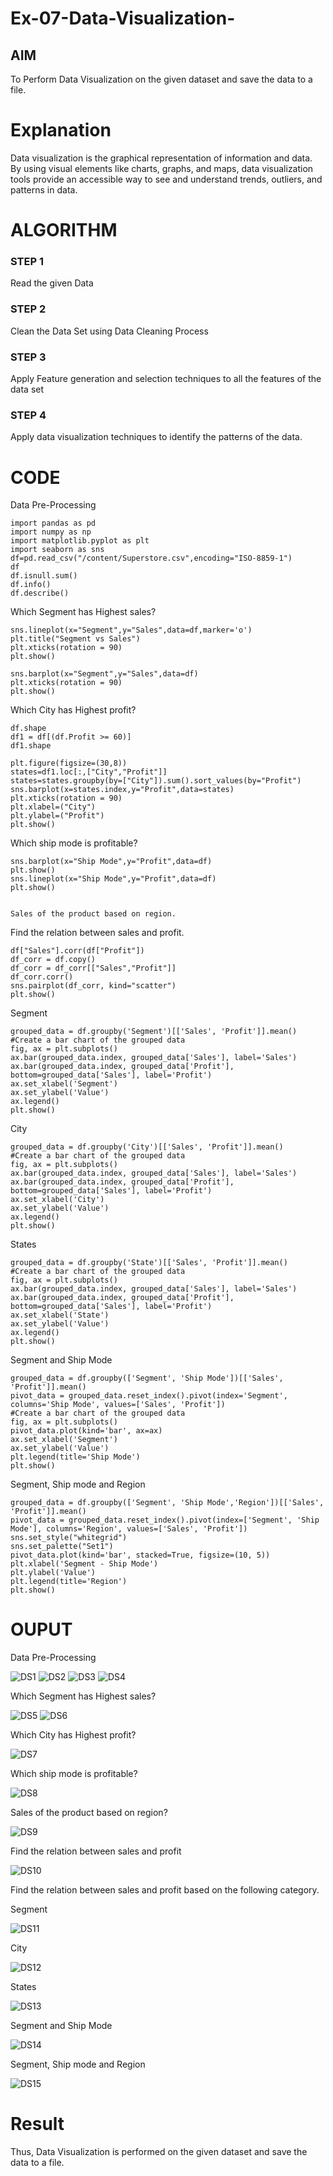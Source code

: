 # Ex-07-Data-Visualization-

## AIM
To Perform Data Visualization on the given dataset and save the data to a file. 

# Explanation
Data visualization is the graphical representation of information and data. By using visual elements like charts, graphs, and maps, data visualization tools provide an accessible way to see and understand trends, outliers, and patterns in data.

# ALGORITHM
### STEP 1
Read the given Data
### STEP 2
Clean the Data Set using Data Cleaning Process
### STEP 3
Apply Feature generation and selection techniques to all the features of the data set
### STEP 4
Apply data visualization techniques to identify the patterns of the data.

# CODE
Data Pre-Processing
```
import pandas as pd
import numpy as np
import matplotlib.pyplot as plt
import seaborn as sns
df=pd.read_csv("/content/Superstore.csv",encoding="ISO-8859-1")
df
df.isnull.sum()
df.info()
df.describe()
```

Which Segment has Highest sales?
```
sns.lineplot(x="Segment",y="Sales",data=df,marker='o')
plt.title("Segment vs Sales")
plt.xticks(rotation = 90)
plt.show()

sns.barplot(x="Segment",y="Sales",data=df)
plt.xticks(rotation = 90)
plt.show()
```

Which City has Highest profit?
```
df.shape
df1 = df[(df.Profit >= 60)]
df1.shape

plt.figure(figsize=(30,8))
states=df1.loc[:,["City","Profit"]]
states=states.groupby(by=["City"]).sum().sort_values(by="Profit")
sns.barplot(x=states.index,y="Profit",data=states)
plt.xticks(rotation = 90)
plt.xlabel=("City")
plt.ylabel=("Profit")
plt.show()
```

Which ship mode is profitable?
```
sns.barplot(x="Ship Mode",y="Profit",data=df)
plt.show()
sns.lineplot(x="Ship Mode",y="Profit",data=df)
plt.show()


Sales of the product based on region.
```

Find the relation between sales and profit.
```
df["Sales"].corr(df["Profit"])
df_corr = df.copy()
df_corr = df_corr[["Sales","Profit"]]
df_corr.corr()
sns.pairplot(df_corr, kind="scatter")
plt.show()
```

Segment
```
grouped_data = df.groupby('Segment')[['Sales', 'Profit']].mean()
#Create a bar chart of the grouped data
fig, ax = plt.subplots()
ax.bar(grouped_data.index, grouped_data['Sales'], label='Sales')
ax.bar(grouped_data.index, grouped_data['Profit'], bottom=grouped_data['Sales'], label='Profit')
ax.set_xlabel('Segment')
ax.set_ylabel('Value')
ax.legend()
plt.show()
```

City
```
grouped_data = df.groupby('City')[['Sales', 'Profit']].mean()
#Create a bar chart of the grouped data
fig, ax = plt.subplots()
ax.bar(grouped_data.index, grouped_data['Sales'], label='Sales')
ax.bar(grouped_data.index, grouped_data['Profit'], bottom=grouped_data['Sales'], label='Profit')
ax.set_xlabel('City')
ax.set_ylabel('Value')
ax.legend()
plt.show()
```

States
```
grouped_data = df.groupby('State')[['Sales', 'Profit']].mean()
#Create a bar chart of the grouped data
fig, ax = plt.subplots()
ax.bar(grouped_data.index, grouped_data['Sales'], label='Sales')
ax.bar(grouped_data.index, grouped_data['Profit'], bottom=grouped_data['Sales'], label='Profit')
ax.set_xlabel('State')
ax.set_ylabel('Value')
ax.legend()
plt.show()
```

Segment and Ship Mode
```
grouped_data = df.groupby(['Segment', 'Ship Mode'])[['Sales', 'Profit']].mean()
pivot_data = grouped_data.reset_index().pivot(index='Segment', columns='Ship Mode', values=['Sales', 'Profit'])
#Create a bar chart of the grouped data
fig, ax = plt.subplots()
pivot_data.plot(kind='bar', ax=ax)
ax.set_xlabel('Segment')
ax.set_ylabel('Value')
plt.legend(title='Ship Mode')
plt.show()
```

Segment, Ship mode and Region
```
grouped_data = df.groupby(['Segment', 'Ship Mode','Region'])[['Sales', 'Profit']].mean()
pivot_data = grouped_data.reset_index().pivot(index=['Segment', 'Ship Mode'], columns='Region', values=['Sales', 'Profit'])
sns.set_style("whitegrid")
sns.set_palette("Set1")
pivot_data.plot(kind='bar', stacked=True, figsize=(10, 5))
plt.xlabel('Segment - Ship Mode')
plt.ylabel('Value')
plt.legend(title='Region')
plt.show()
```

# OUPUT
Data Pre-Processing

![DS1](https://github.com/Praveenkumar2004-dev/Ex-08-Data-Visualization-/assets/119559827/4da00e33-9985-4e4e-9edc-fdb85c656c69)
![DS2](https://github.com/Praveenkumar2004-dev/Ex-08-Data-Visualization-/assets/119559827/7fb1b639-5fe5-44e1-b7e7-f8dcc942c865)
![DS3](https://github.com/Praveenkumar2004-dev/Ex-08-Data-Visualization-/assets/119559827/bb73fbda-0e5c-4669-a246-caf16a20af2b)
![DS4](https://github.com/Praveenkumar2004-dev/Ex-08-Data-Visualization-/assets/119559827/43af5e19-6f15-40d5-a3d2-c4650a15b980)

Which Segment has Highest sales?

![DS5](https://github.com/Praveenkumar2004-dev/Ex-08-Data-Visualization-/assets/119559827/67b06ded-a881-4f35-85ab-bd9146d5b334)
![DS6](https://github.com/Praveenkumar2004-dev/Ex-08-Data-Visualization-/assets/119559827/3382406d-d9c6-480a-9288-3af5211b14be)

Which City has Highest profit?

![DS7](https://github.com/Praveenkumar2004-dev/Ex-08-Data-Visualization-/assets/119559827/40c0b9b2-8083-472f-b64e-f5f94984350a)

Which ship mode is profitable?

![DS8](https://github.com/Praveenkumar2004-dev/Ex-08-Data-Visualization-/assets/119559827/7e8a1d72-5a4d-45ff-96ee-7a8fcb33b41f)

Sales of the product based on region?

![DS9](https://github.com/Praveenkumar2004-dev/Ex-08-Data-Visualization-/assets/119559827/dc9cc555-4b6e-43de-b5e1-25b066cc1c55)

Find the relation between sales and profit

![DS10](https://github.com/Praveenkumar2004-dev/Ex-08-Data-Visualization-/assets/119559827/6b5273b7-7a53-4ebf-9ed9-ceef45739e83)

Find the relation between sales and profit based on the following category.

Segment

![DS11](https://github.com/Praveenkumar2004-dev/Ex-08-Data-Visualization-/assets/119559827/3e36299c-7997-467d-ad35-5d660d32c09c)

City

![DS12](https://github.com/Praveenkumar2004-dev/Ex-08-Data-Visualization-/assets/119559827/799bfd3e-e0be-4903-813f-f5d51e91bc9e)

States

![DS13](https://github.com/Praveenkumar2004-dev/Ex-08-Data-Visualization-/assets/119559827/77f62db0-24dd-405d-af3b-8764ab4ed61e)

Segment and Ship Mode

![DS14](https://github.com/Praveenkumar2004-dev/Ex-08-Data-Visualization-/assets/119559827/f895875f-e663-4943-9ccc-4f1686017067)

Segment, Ship mode and Region

![DS15](https://github.com/Praveenkumar2004-dev/Ex-08-Data-Visualization-/assets/119559827/746b8cf8-e5ea-45d8-b17d-b65248f6f6df)

# Result
Thus, Data Visualization is performed on the given dataset and save the data to a file.

